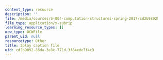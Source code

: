 ```yaml
---
content_type: resource
description: ''
file: /media/courses/6-004-computation-structures-spring-2017/cd2b989286da3e8c771d3f84ede7f4c3_q38KAGAKORk.srt
file_type: application/x-subrip
learning_resource_types: []
ocw_type: OCWFile
parent_uid: null
resourcetype: Other
title: 3play caption file
uid: cd2b9892-86da-3e8c-771d-3f84ede7f4c3
---
```


